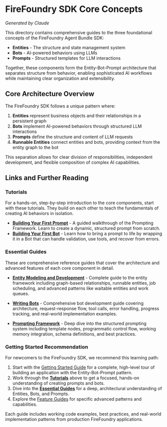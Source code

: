 # FireFoundry SDK Core Concepts

*Generated by Claude*

This directory contains comprehensive guides to the three foundational concepts of the FireFoundry Agent Bundle SDK:

- **Entities** - The structure and state management system
- **Bots** - AI-powered behaviors using LLMs  
- **Prompts** - Structured templates for LLM interactions

Together, these components form the Entity-Bot-Prompt architecture that separates structure from behavior, enabling sophisticated AI workflows while maintaining clear organization and extensibility.

## Core Architecture Overview

The FireFoundry SDK follows a unique pattern where:
1. **Entities** represent business objects and their relationships in a persistent graph
2. **Bots** implement AI-powered behaviors through structured LLM interactions  
3. **Prompts** define the structure and content of LLM requests
4. **Runnable Entities** connect entities and bots, providing context from the entity graph to the bot

This separation allows for clear division of responsibilities, independent development, and flexible composition of complex AI capabilities.

## Links and Further Reading

### Tutorials

For a hands-on, step-by-step introduction to the core components, start with these tutorials. They build on each other to teach the fundamentals of creating AI behaviors in isolation.

- **[Building Your First Prompt](prompting_tutorial.md)** - A guided walkthrough of the Prompting Framework. Learn to create a dynamic, structured prompt from scratch.
- **[Building Your First Bot](bot_tutorial.md)** - Learn how to bring a prompt to life by wrapping it in a Bot that can handle validation, use tools, and recover from errors.

### Essential Guides

These are comprehensive reference guides that cover the architecture and advanced features of each core component in detail.

- **[Entity Modeling and Development](entities.md)** - Complete guide to the entity framework including graph-based relationships, runnable entities, job scheduling, and advanced patterns like waitable entities and work queues.

- **[Writing Bots](bots.md)** - Comprehensive bot development guide covering architecture, request-response flow, tool calls, error handling, progress tracking, and real-world implementation examples.

- **[Prompting Framework](prompting.md)** - Deep dive into the structured prompting system including template nodes, programmatic control flow, working memory integration, schema definitions, and best practices.

### Getting Started Recommendation

For newcomers to the FireFoundry SDK, we recommend this learning path:

1.  Start with the [Getting Started Guide](../agent_sdk_getting_started.md) for a complete, high-level tour of building an application with the Entity-Bot-Prompt pattern.
2.  Work through the **[Tutorials](#tutorials)** above to get a focused, hands-on understanding of creating prompts and bots.
3.  Dive into the **[Essential Guides](#essential-guides)** for a deep, architectural understanding of Entities, Bots, and Prompts.
4.  Explore the [Feature Guides](../feature_guides/) for specific advanced patterns and capabilities.

Each guide includes working code examples, best practices, and real-world implementation patterns from production FireFoundry applications.